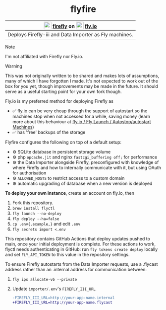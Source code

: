 <div align="center">

# flyfire

| <sub><img src="https://firefly-iii.org/assets/favicon/favicon.ico" width="24"></sub> [firefly](https://firefly-iii.org) on <sub><img src="https://fly.io/static/images/favicon/favicon.ico" width="24"></sub> [fly.io](https://fly.io) |
|:-:|
|Deploys Firefly-iii and Data Importer as Fly machines.<br>|

</div>

> [!Note]
> I'm not affiliated with Firefly nor Fly.io.

> [!Warning]
> This was not originally written to be shared and makes lots of assumptions, many of which I have forgotten I made. It's not expected to work out of the box for you yet, though improvements may be made in the future. It should serve as a useful starting point for your own fork though.

Fly.io is my preferred method for deploying Firefly as

- ✅ fly.io can be very cheap through the support of autostart so the machines stop when not accessed for a while, saving money
  (learn more about this behaviour at [fly.io / Fly Launch / Autostop/autostart Machines](https://fly.io/docs/launch/autostop-autostart/))
- ✅ has 'free' backups of the storage

Flyfire configures the following on top of a default setup:

- ⚙️ SQLite database in persistent storage volume
- ⚙️ php `opcache.jit` and️ nginx `fastcgi_buffering off;` for performance
- ⚙️ the Data Importer alongside Firefly, preconfigured with knowledge of where Firefly and how to internally communicate with it, but using OAuth for authorisation
- ⚙️ `ALLOWED_HOSTS` to restrict access to a custom domain
- ⚙️ automatic upgrading of database when a new version is deployed

**To deploy your own instance**, create an account on fly.io, then

1. Fork this repository.
2. `brew install flyctl`
3. `fly launch --no-deploy`
4. `fly deploy --ha=false`
5. `cp .env{.example,}` and edit `.env`
6. `fly secrets import <.env`

This repository contains GitHub Actions that deploy updates pushed to main, once your initial deployment is complete. For these actions to work, flyctl needs authenticating in GitHub: run `fly tokens create deploy` locally and set `FLY_API_TOKEN` to this value in the repository settings.

To ensure Firefly autostarts from the Data Importer requests, use a .flycast address rather than an .internal address for communication between:

1. `fly ips allocate-v6 --private`
2. Update `importer/.env`'s `FIREFLY_III_URL`

   ```diff
   -FIREFLY_III_URL=http://your-app-name.internal
   +FIREFLY_III_URL=http://your-app-name.flycast
   ```
